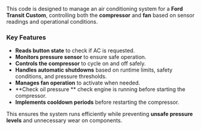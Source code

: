 This code is designed to manage an air conditioning system for a **Ford Transit Custom**, controlling both the **compressor** and **fan** based on sensor readings and operational conditions.

### **Key Features**
- **Reads button state** to check if AC is requested.
- **Monitors pressure sensor** to ensure safe operation.
- **Controls the compressor** to cycle on and off safely.
- **Handles automatic shutdowns** based on runtime limits, safety conditions, and pressure thresholds.
- **Manages fan operation** to activate when needed.
- **Check oil pressure ** check engine is running before starting the compressor.
- **Implements cooldown periods** before restarting the compressor.

This ensures the system runs efficiently while preventing **unsafe pressure levels** and unnecessary wear on components.
